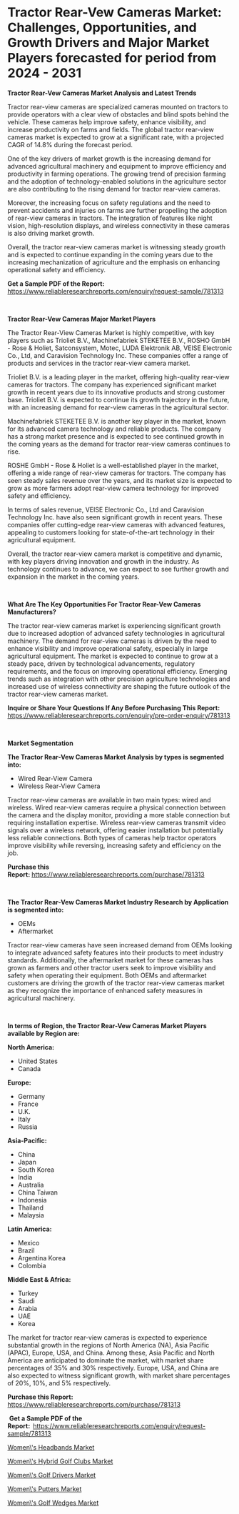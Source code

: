 <p><h1>Tractor Rear-Vew Cameras Market: Challenges, Opportunities, and Growth Drivers and Major Market Players forecasted for period from 2024 - 2031</h1></p><p><strong>Tractor Rear-Vew Cameras Market Analysis and Latest Trends</strong></p>
<p><p>Tractor rear-view cameras are specialized cameras mounted on tractors to provide operators with a clear view of obstacles and blind spots behind the vehicle. These cameras help improve safety, enhance visibility, and increase productivity on farms and fields. The global tractor rear-view cameras market is expected to grow at a significant rate, with a projected CAGR of 14.8% during the forecast period.</p><p>One of the key drivers of market growth is the increasing demand for advanced agricultural machinery and equipment to improve efficiency and productivity in farming operations. The growing trend of precision farming and the adoption of technology-enabled solutions in the agriculture sector are also contributing to the rising demand for tractor rear-view cameras.</p><p>Moreover, the increasing focus on safety regulations and the need to prevent accidents and injuries on farms are further propelling the adoption of rear-view cameras in tractors. The integration of features like night vision, high-resolution displays, and wireless connectivity in these cameras is also driving market growth.</p><p>Overall, the tractor rear-view cameras market is witnessing steady growth and is expected to continue expanding in the coming years due to the increasing mechanization of agriculture and the emphasis on enhancing operational safety and efficiency.</p></p>
<p><strong>Get a Sample PDF of the Report:&nbsp;</strong> <a href="https://www.reliableresearchreports.com/enquiry/request-sample/781313">https://www.reliableresearchreports.com/enquiry/request-sample/781313</a></p>
<p>&nbsp;</p>
<p><strong>Tractor Rear-Vew Cameras Major Market Players</strong></p>
<p><p>The Tractor Rear-View Cameras Market is highly competitive, with key players such as Trioliet B.V., Machinefabriek STEKETEE B.V., ROSHO GmbH - Rose & Holiet, Satconsystem, Motec, LUDA Elektronik AB, VEISE Electronic Co., Ltd, and Caravision Technology Inc. These companies offer a range of products and services in the tractor rear-view camera market.</p><p>Trioliet B.V. is a leading player in the market, offering high-quality rear-view cameras for tractors. The company has experienced significant market growth in recent years due to its innovative products and strong customer base. Trioliet B.V. is expected to continue its growth trajectory in the future, with an increasing demand for rear-view cameras in the agricultural sector.</p><p>Machinefabriek STEKETEE B.V. is another key player in the market, known for its advanced camera technology and reliable products. The company has a strong market presence and is expected to see continued growth in the coming years as the demand for tractor rear-view cameras continues to rise.</p><p>ROSHE GmbH - Rose & Holiet is a well-established player in the market, offering a wide range of rear-view cameras for tractors. The company has seen steady sales revenue over the years, and its market size is expected to grow as more farmers adopt rear-view camera technology for improved safety and efficiency.</p><p>In terms of sales revenue, VEISE Electronic Co., Ltd and Caravision Technology Inc. have also seen significant growth in recent years. These companies offer cutting-edge rear-view cameras with advanced features, appealing to customers looking for state-of-the-art technology in their agricultural equipment.</p><p>Overall, the tractor rear-view camera market is competitive and dynamic, with key players driving innovation and growth in the industry. As technology continues to advance, we can expect to see further growth and expansion in the market in the coming years.</p></p>
<p>&nbsp;</p>
<p><strong>What Are The Key Opportunities For Tractor Rear-Vew Cameras Manufacturers?</strong></p>
<p><p>The tractor rear-view cameras market is experiencing significant growth due to increased adoption of advanced safety technologies in agricultural machinery. The demand for rear-view cameras is driven by the need to enhance visibility and improve operational safety, especially in large agricultural equipment. The market is expected to continue to grow at a steady pace, driven by technological advancements, regulatory requirements, and the focus on improving operational efficiency. Emerging trends such as integration with other precision agriculture technologies and increased use of wireless connectivity are shaping the future outlook of the tractor rear-view cameras market.</p></p>
<p><strong>Inquire or Share Your Questions If Any Before Purchasing This Report:</strong> <a href="https://www.reliableresearchreports.com/enquiry/pre-order-enquiry/781313">https://www.reliableresearchreports.com/enquiry/pre-order-enquiry/781313</a></p>
<p>&nbsp;</p>
<p><strong>Market Segmentation</strong></p>
<p><strong>The Tractor Rear-Vew Cameras Market Analysis by types is segmented into:</strong></p>
<p><ul><li>Wired Rear-View Camera</li><li>Wireless Rear-View Camera</li></ul></p>
<p><p>Tractor rear-view cameras are available in two main types: wired and wireless. Wired rear-view cameras require a physical connection between the camera and the display monitor, providing a more stable connection but requiring installation expertise. Wireless rear-view cameras transmit video signals over a wireless network, offering easier installation but potentially less reliable connections. Both types of cameras help tractor operators improve visibility while reversing, increasing safety and efficiency on the job.</p></p>
<p><strong>Purchase this Report:&nbsp;</strong><a href="https://www.reliableresearchreports.com/purchase/781313">https://www.reliableresearchreports.com/purchase/781313</a></p>
<p>&nbsp;</p>
<p><strong>The Tractor Rear-Vew Cameras Market Industry Research by Application is segmented into:</strong></p>
<p><ul><li>OEMs</li><li>Aftermarket</li></ul></p>
<p><p>Tractor rear-view cameras have seen increased demand from OEMs looking to integrate advanced safety features into their products to meet industry standards. Additionally, the aftermarket market for these cameras has grown as farmers and other tractor users seek to improve visibility and safety when operating their equipment. Both OEMs and aftermarket customers are driving the growth of the tractor rear-view cameras market as they recognize the importance of enhanced safety measures in agricultural machinery.</p></p>
<p>&nbsp;</p>
<p><strong>In terms of Region, the Tractor Rear-Vew Cameras Market Players available by Region are:</strong></p>
<p>
    <p> <strong> North America: </strong>
        <ul>
            <li>United States</li>
            <li>Canada</li>
        </ul>
        </p> 
    <p> <strong> Europe: </strong>
        <ul>
            <li>Germany</li>
            <li>France</li>
            <li>U.K.</li>
            <li>Italy</li>
            <li>Russia</li>
        </ul>
        </p> 
    <p> <strong> Asia-Pacific: </strong>
        <ul>
            <li>China</li>
            <li>Japan</li>
            <li>South Korea</li>
            <li>India</li>
            <li>Australia</li>
            <li>China Taiwan</li>
            <li>Indonesia</li>
            <li>Thailand</li>
            <li>Malaysia</li>
        </ul>
        </p> 
    <p> <strong> Latin America: </strong>
        <ul>
            <li>Mexico</li>
            <li>Brazil</li>
            <li>Argentina Korea</li>
            <li>Colombia</li>
        </ul>
        </p> 
    <p> <strong> Middle East & Africa: </strong>
        <ul>
            <li>Turkey</li>
            <li>Saudi</li>
            <li>Arabia</li>
            <li>UAE</li>
            <li>Korea</li>
        </ul>
    </p>
    </p>
<p><p>The market for tractor rear-view cameras is expected to experience substantial growth in the regions of North America (NA), Asia Pacific (APAC), Europe, USA, and China. Among these, Asia Pacific and North America are anticipated to dominate the market, with market share percentages of 35% and 30% respectively. Europe, USA, and China are also expected to witness significant growth, with market share percentages of 20%, 10%, and 5% respectively.</p></p>
<p><strong>Purchase this Report: </strong><a href="https://www.reliableresearchreports.com/purchase/781313">https://www.reliableresearchreports.com/purchase/781313</a></p>
<p>&nbsp;<strong>Get a Sample PDF of the Report:&nbsp;&nbsp;</strong><a href="https://www.reliableresearchreports.com/enquiry/request-sample/781313">https://www.reliableresearchreports.com/enquiry/request-sample/781313</a></p>
<p><strong></strong></p>
<p><p><a href="https://github.com/provorikovar/Market-Research-Report-List-3/blob/main/womens-headbands-market.md">Women\'s Headbands Market</a></p><p><a href="https://github.com/angelajermaine/Market-Research-Report-List-2/blob/main/womens-hybrid-golf-clubs-market.md">Women\'s Hybrid Golf Clubs Market</a></p><p><a href="https://github.com/Sinjinluong3e0awx2m195k76/Market-Research-Report-List-1/blob/main/womens-golf-drivers-market.md">Women\'s Golf Drivers Market</a></p><p><a href="https://github.com/beatblasta/Market-Research-Report-List-2/blob/main/womens-putters-market.md">Women\'s Putters Market</a></p><p><a href="https://github.com/CliffMedina6/Market-Research-Report-List-3/blob/main/womens-golf-wedges-market.md">Women\'s Golf Wedges Market</a></p></p>